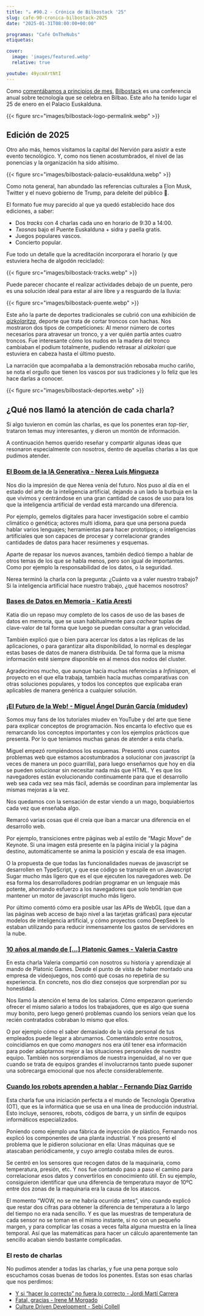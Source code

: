 ```yaml
---
title: "☕️ #90.2 - Crónica de Bilbostack '25"
slug: cafe-90-cronica-bilbostack-2025
date: "2025-01-31T08:00:00+00:00"

programas: "Café OnTheNubs"
etiquetas:

cover:
  image: 'images/featured.webp'
  relative: true

youtube: 49ycmXrtNtI
---
```


Como [comentábamos a principios de mes](https://www.notion.so/89-Entrevista-a-Bilbostack-16f6a5a67719802cb10ac080fb02e8dd?pvs=21), [Bilbostack](https://bilbostack.com/) es una conferencia anual sobre tecnología que se celebra en Bilbao. Este año ha tenido lugar el 25 de enero en el Palacio Euskalduna.

{{< figure src="images/bilbostack-logo-permalink.webp" >}}


## Edición de 2025

Otro año más, hemos visitamos la capital del Nervión para asistir a este evento tecnológico. Y, como nos tienen acostumbrados, el nivel de las ponencias y la organización ha sido altísimo.

{{< figure src="images/bilbostack-palacio-eusaklduna.webp" >}}

Como nota general, han abundado las referencias culturales a Elon Musk, Twitter y el nuevo gobierno de Trump, para deleite del público 🙂.

El formato fue muy parecido al que ya quedó establecido hace dos ediciones, a saber:

- Dos *tracks* con 4 charlas cada uno en horario de 9:30 a 14:00.
- *Txosnas* bajo el Puente Euskalduna + sidra y paella gratis.
- Juegos populares vascos.
- Concierto popular.

Fue todo un detalle que la acreditación incorporara el horario (y que estuviera hecha de algodón reciclado):

{{< figure src="images/bilbostack-tracks.webp" >}}

Puede parecer chocante el realizar actividades debajo de un puente, pero es una solución ideal para estar al aire libre y a resguardo de la lluvia:

{{< figure src="images/bilbostack-puente.webp" >}}

Este año la parte de deportes tradicionales se cubrió con una exhibición de [*aizkolaritza*](https://es.wikipedia.org/wiki/Aizcolari), deporte que trata de cortar troncos con hachas. Nos mostraron dos tipos de competiciones: Al menor número de cortes necesarios para atravesar un tronco, y a ver quién partía antes cuatro troncos. Fue interesante cómo los nudos en la madera del tronco cambiaban el podium totalmente, pudiendo retrasar al *aizkolari* que estuviera en cabeza hasta el último puesto.

La narración que acompañaba a la demonstración rebosaba mucho cariño, se nota el orgullo que tienen los vascos por sus tradiciones y lo feliz que les hace darlas a conocer.

{{< figure src="images/bilbostack-deportes.webp" >}}


## ¿Qué nos llamó la atención de cada charla?

Si algo tuvieron en común las charlas, es que los ponentes eran *top-tier*, trataron temas muy interesantes, y dieron un montón de información.

A continuación hemos querido reseñar y compartir algunas ideas que resonaron especialmente con nosotros, dentro de aquellas charlas a las que pudimos atender.


### [**El Boom de la IA Generativa - Nerea Luis Mingueza**](https://bilbostack.com/speakers/nerea-luis/#talk)

Nos dio la impresión de que Nerea venía del futuro. Nos puso al día en el estado del arte de la inteligencia artificial, dejando a un lado la burbuja en la que vivimos y centrándose en una gran cantidad de casos de uso para los que la inteligencia artificial de verdad está marcando una diferencia.

Por ejemplo, gemelos digitales para hacer investigación sobre el cambio climático o genética; actores multi idioma, para que una persona pueda hablar varios lenguajes; herramientas para hacer prototipos; o inteligencias artificiales que son capaces de procesar y correlacionar grandes cantidades de datos para hacer resúmenes y esquemas.

Aparte de repasar los nuevos avances, también dedicó tiempo a hablar de otros temas de los que se habla menos, pero son igual de importantes. Como por ejemplo la responsabilidad de los datos, o la seguridad.

Nerea terminó la charla con la pregunta: ¿Cuánto va a valer nuestro trabajo? Si la inteligencia artificial hace nuestro trabajo, ¿qué hacemos nosotros?


### [Bases de Datos en Memoria - Katia Aresti](https://bilbostack.com/speakers/katia-aresti/#talk)

Katia dio un repaso muy completo de los casos de uso de las bases de datos en memoria, que se usan habitualmente para *cachear* tuplas de clave-valor de tal forma que luego se puedan consultar a gran velocidad.

También explicó que o bien para acercar los datos a las réplicas de las aplicaciones, o para garantizar alta disponibilidad, lo normal es desplegar estas bases de datos de manera distribuida. De tal forma que la misma información esté siempre disponible en al menos dos nodos del cluster.

Agradecimos mucho, que aunque hacía muchas referencias a *Infinispan*, el proyecto en el que ella trabaja, también hacía muchas comparativas con otras soluciones populares, y todos los conceptos que explicaba eran aplicables de manera genérica a cualquier solución.


### [¡El Futuro de la Web! - Miguel Ángel Durán García (**midudev)**](https://bilbostack.com/speakers/miguel-angel-duran/#talk)

Somos muy fans de los tutoriales miudev en YouTube y del arte que tiene para explicar conceptos de programación. Nos encanta lo efectivo que es remarcando los conceptos importantes y con los ejemplos prácticos que presenta. Por lo que teníamos muchas ganas de atender a esta charla.

Miguel empezó rompiéndonos los esquemas. Presentó unos cuantos problemas web que estamos acostumbrados a solucionar con javascript (a veces de manera un poco guarrilla), para luego enseñarnos que hoy en día se pueden solucionar sin necesitar nada más que  HTML. Y es que los navegadores están evolucionando continuamente para que el desarrollo web sea cada vez sea más fácil, además se coordinan para implementar las mismas mejoras a la vez.

Nos quedamos con la sensación de estar viendo a un mago, boquiabiertos cada vez que enseñaba algo.

Remarcó varias cosas que él creía que iban a marcar una diferencia en el desarrollo web.

Por ejemplo, transiciones entre páginas web al estilo de “Magic Move” de Keynote. Si una imagen está presente en la página inicial y la página destino, automáticamente se anima la posición y escala de esa imagen.

O la propuesta de que todas las funcionalidades nuevas de javascript se desarrollen en TypeScript, y que ese código se transpile en un Javascript Sugar mucho más ligero que es el que ejecuten los navegadores web. De esa forma los desarrolladores podrían programar en un lenguaje más potente, ahorrando esfuerzo a los navegadores que solo tendrían que mantener un motor de javascript mucho más ligero.

Por último comentó cómo era posible usar las APIs de WebGL (que dan a las páginas web acceso de bajo nivel a las tarjetas gráficas) para ejecutar modelos de inteligencia artificial, y cómo proyectos como DeepSeek lo estaban utilizando para reducir inmensamente los gastos de servidores en la nube.


### [10 años al mando de […] Platonic Games - Valeria Castro](https://bilbostack.com/speakers/valeria-castro/#talk)

En esta charla Valeria compartió con nosotros su historia y aprendizaje al mando de Platonic Games. Desde el punto de vista de haber montado una empresa de videojuegos, nos contó qué cosas no repetiría de su experiencia. En concreto, nos dio diez consejos que sorprendían por su honestidad.

Nos llamó la atención el tema de los salarios. Cómo empezaron queriendo ofrecer el mismo salario a todos los trabajadores, que es algo que suena muy bonito, pero luego generó problemas cuando los seniors veían que los recién contratados cobraban lo mismo que ellos.

O por ejemplo cómo el saber demasiado de la vida personal de tus empleados puede llegar a abrumarnos. Comentándolo entre nosotros, coincidíamos en que como *managers* nos era útil tener esa información para poder adaptarnos mejor a las situaciones personales de nuestro equipo. También nos sorprendíamos de nuestra ingenuidad, al no ver que cuando se trata de equipos grandes el involucrarnos tanto puede suponer una sobrecarga emocional que nos afecte considerablemente.


### [Cuando los robots aprenden a hablar - Fernando Díaz Garrido](https://bilbostack.com/speakers/fernando-diaz/#talk)

Esta charla fue una iniciación perfecta a el mundo de Tecnología Operativa (OT), que es la informática que se usa en una línea de producción industrial. Esto incluye, sensores, robots, códigos de barra, y un sinfín de equipos informáticos especializados.

Poniendo como ejemplo una fábrica de inyección de plástico, Fernando nos explicó los componentes de una planta industrial. Y nos presentó el problema que le pidieron solucionar en ella: Unas máquinas que se atascaban periódicamente, y cuyo arreglo costaba miles de euros.

Se centró en los sensores que recogen datos de la maquinaria, como temperatura, presión, etc. Y nos fue contando paso a paso el camino para correlacionar esos datos y convertirlos en conocimiento útil. En su ejemplo, consiguieron identificar que una diferencia de temperatura mayor de 10ºC entre dos zonas de la maquinaria era la causa de los atascos.

El momento “WOW, no se me habría ocurrido antes”, vino cuando explicó que restar dos cifras para obtener la diferencia de temperatura a lo largo del tiempo no era nada sencillo. Y es que las muestras de temperatura de cada sensor no se toman en el mismo instante, si no con un pequeño margen, y para complicar las cosas a veces falta alguna muestra en la línea temporal. Así que las matemáticas para hacer un cálculo aparentemente tan sencillo acaban siendo bastante complicadas.


### El resto de charlas

No pudimos atender a todas las charlas, y fue una pena porque solo escuchamos cosas buenas de todos los ponentes. Estas son esas charlas que nos perdimos:

- [Y si “hacer lo correcto” no fuera lo correcto - Jordi Martí Carrera](https://bilbostack.com/speakers/jordi-marti/#talk)
- [Fatal, gracias - Irene M Morgado](https://bilbostack.com/speakers/irene-morgado/#talk)
- [Culture Driven Development - Sebi Collell](https://bilbostack.com/speakers/sebi-collell/#talk)
